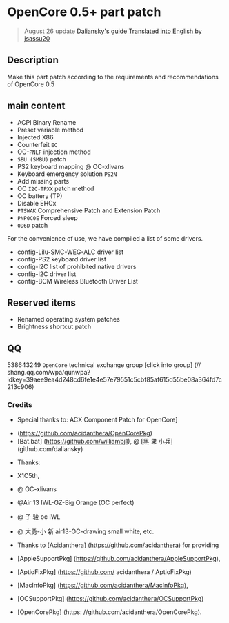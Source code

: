 # OpenCore 0.5+ part patch

> August 26 update
[Daliansky's guide](https://github.com/daliansky/OC-little)
[Translated into English by jsassu20](https://github.com/jsassu20/OpenCore-HotPatching-Guide)
## Description

Make this part patch according to the requirements and recommendations of OpenCore 0.5

## main content

- ACPI Binary Rename
- Preset variable method
- Injected X86
- Counterfeit `EC`
- OC-`PNLF` injection method
- `SBU (SMBU)` patch
- PS2 keyboard mapping @ OC-xlivans
- Keyboard emergency solution `PS2N`
- Add missing parts
- OC `I2C-TPXX` patch method
- OC battery (TP)
- Disable EHCx
- `PTSWAK` Comprehensive Patch and Extension Patch
- `PNP0C0E` Forced sleep
- `0D6D` patch

For the convenience of use, we have compiled a list of some drivers.

- config-Lilu-SMC-WEG-ALC driver list
- config-PS2 keyboard driver list
- config-I2C list of prohibited native drivers
- config-I2C driver list
- config-BCM Wireless Bluetooth Driver List

## Reserved items

- Renamed operating system patches
- Brightness shortcut patch

## QQ

538643249 `OpenCore` technical exchange group [click into group] (// shang.qq.com/wpa/qunwpa?idkey=39aee9ea4d248cd6fe1e4e57e79551c5cbf85af615d55be08a364fd7c213c906)

### Credits

- Special thanks to: ACX Component Patch for OpenCore] 
 * (https://github.com/acidanthera/OpenCorePkg)
 * [Bat.bat] (https://github.com/williambj1), @ [黑 果 小兵] (github.com/daliansky)

- Thanks: 
 - X1C5th, 
 - @ OC-xlivans 
 - @Air 13 IWL-GZ-Big Orange (OC perfect) 
 - @ 子 骏 oc IWL 
 - @ 大勇-小 新 air13-OC-drawing small white, etc.

- Thanks to [Acidanthera] (https://github.com/acidanthera) for providing 
 - [AppleSupportPkg] (https://github.com/acidanthera/AppleSupportPkg), 
 - [AptioFixPkg] (https://github.com/ acidanthera / AptioFixPkg) 
 - [MacInfoPkg] (https://github.com/acidanthera/MacInfoPkg), 
 - [OCSupportPkg] (https://github.com/acidanthera/OCSupportPkg) 
 - [OpenCorePkg] (https: //github.com/acidanthera/OpenCorePkg).
